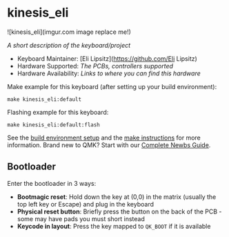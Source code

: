 # kinesis_eli

![kinesis_eli](imgur.com image replace me!)

*A short description of the keyboard/project*

* Keyboard Maintainer: [Eli Lipsitz](https://github.com/Eli Lipsitz)
* Hardware Supported: *The PCBs, controllers supported*
* Hardware Availability: *Links to where you can find this hardware*

Make example for this keyboard (after setting up your build environment):

    make kinesis_eli:default

Flashing example for this keyboard:

    make kinesis_eli:default:flash

See the [build environment setup](https://docs.qmk.fm/#/getting_started_build_tools) and the [make instructions](https://docs.qmk.fm/#/getting_started_make_guide) for more information. Brand new to QMK? Start with our [Complete Newbs Guide](https://docs.qmk.fm/#/newbs).

## Bootloader

Enter the bootloader in 3 ways:

* **Bootmagic reset**: Hold down the key at (0,0) in the matrix (usually the top left key or Escape) and plug in the keyboard
* **Physical reset button**: Briefly press the button on the back of the PCB - some may have pads you must short instead
* **Keycode in layout**: Press the key mapped to `QK_BOOT` if it is available
